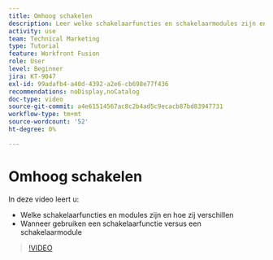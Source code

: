 ```yaml
---
title: Omhoog schakelen
description: Leer welke schakelaarfuncties en schakelaarmodules zijn en wanneer om een schakelaarfunctie vs een schakelaarmodule in  [!DNL Adobe Workfront Fusion] te gebruiken.
activity: use
team: Technical Marketing
type: Tutorial
feature: Workfront Fusion
role: User
level: Beginner
jira: KT-9047
exl-id: 99adafb4-a40d-4392-a2e6-cb698e77f436
recommendations: noDisplay,noCatalog
doc-type: video
source-git-commit: a4e61514567ac8c2b4ad5c9ecacb87bd83947731
workflow-type: tm+mt
source-wordcount: '52'
ht-degree: 0%

---
```


# Omhoog schakelen

In deze video leert u:

* Welke schakelaarfuncties en modules zijn en hoe zij verschillen
* Wanneer gebruiken een schakelaarfunctie versus een schakelaarmodule

>[!VIDEO](https://video.tv.adobe.com/v/335288/?quality=12&learn=on)
